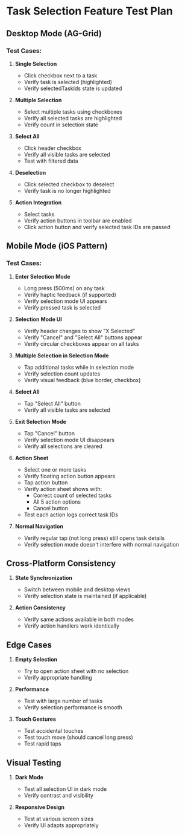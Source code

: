 # Task Selection Feature Test Plan

## Desktop Mode (AG-Grid)

### Test Cases:
1. **Single Selection**
   - Click checkbox next to a task
   - Verify task is selected (highlighted)
   - Verify selectedTaskIds state is updated

2. **Multiple Selection**
   - Select multiple tasks using checkboxes
   - Verify all selected tasks are highlighted
   - Verify count in selection state

3. **Select All**
   - Click header checkbox
   - Verify all visible tasks are selected
   - Test with filtered data

4. **Deselection**
   - Click selected checkbox to deselect
   - Verify task is no longer highlighted

5. **Action Integration**
   - Select tasks
   - Verify action buttons in toolbar are enabled
   - Click action button and verify selected task IDs are passed

## Mobile Mode (iOS Pattern)

### Test Cases:
1. **Enter Selection Mode**
   - Long press (500ms) on any task
   - Verify haptic feedback (if supported)
   - Verify selection mode UI appears
   - Verify pressed task is selected

2. **Selection Mode UI**
   - Verify header changes to show "X Selected"
   - Verify "Cancel" and "Select All" buttons appear
   - Verify circular checkboxes appear on all tasks

3. **Multiple Selection in Selection Mode**
   - Tap additional tasks while in selection mode
   - Verify selection count updates
   - Verify visual feedback (blue border, checkbox)

4. **Select All**
   - Tap "Select All" button
   - Verify all visible tasks are selected

5. **Exit Selection Mode**
   - Tap "Cancel" button
   - Verify selection mode UI disappears
   - Verify all selections are cleared

6. **Action Sheet**
   - Select one or more tasks
   - Verify floating action button appears
   - Tap action button
   - Verify action sheet shows with:
     - Correct count of selected tasks
     - All 5 action options
     - Cancel button
   - Test each action logs correct task IDs

7. **Normal Navigation**
   - Verify regular tap (not long press) still opens task details
   - Verify selection mode doesn't interfere with normal navigation

## Cross-Platform Consistency

1. **State Synchronization**
   - Switch between mobile and desktop views
   - Verify selection state is maintained (if applicable)

2. **Action Consistency**
   - Verify same actions available in both modes
   - Verify action handlers work identically

## Edge Cases

1. **Empty Selection**
   - Try to open action sheet with no selection
   - Verify appropriate handling

2. **Performance**
   - Test with large number of tasks
   - Verify selection performance is smooth

3. **Touch Gestures**
   - Test accidental touches
   - Test touch move (should cancel long press)
   - Test rapid taps

## Visual Testing

1. **Dark Mode**
   - Test all selection UI in dark mode
   - Verify contrast and visibility

2. **Responsive Design**
   - Test at various screen sizes
   - Verify UI adapts appropriately